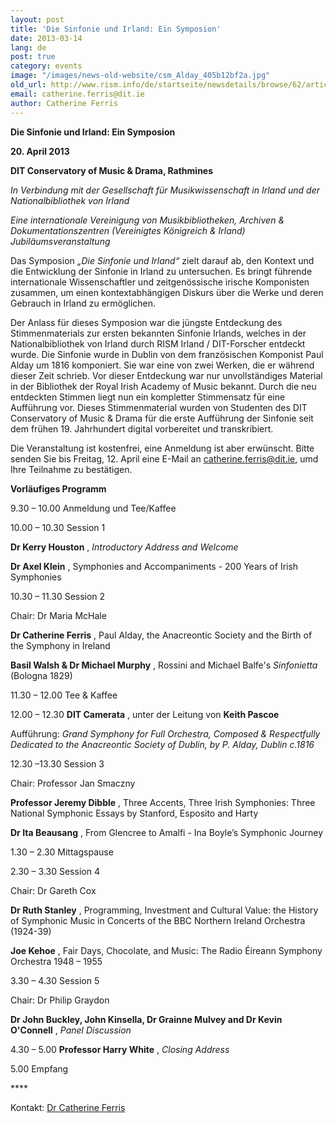 ```yaml
---
layout: post
title: 'Die Sinfonie und Irland: Ein Symposion'
date: 2013-03-14
lang: de
post: true
category: events
image: "/images/news-old-website/csm_Alday_405b12bf2a.jpg"
old_url: http://www.rism.info/de/startseite/newsdetails/browse/62/article/64/the-symphony-and-ireland-a-symposium.html
email: catherine.ferris@dit.ie
author: Catherine Ferris
---
```


**Die Sinfonie und Irland: Ein Symposion**

**20. April 2013**

**DIT Conservatory of Music & Drama, Rathmines**

_In Verbindung mit der Gesellschaft für Musikwissenschaft in Irland und der Nationalbibliothek von Irland_

_Eine internationale Vereinigung von Musikbibliotheken, Archiven & Dokumentationszentren (Vereinigtes Königreich & Irland) Jubiläumsveranstaltung_

Das Symposion _„Die Sinfonie und Irland“_ zielt darauf ab, den Kontext und die Entwicklung der Sinfonie in Irland zu untersuchen. Es bringt führende internationale Wissenschaftler und zeitgenössische irische Komponisten zusammen, um einen kontextabhängigen Diskurs über die Werke und deren Gebrauch in Irland zu ermöglichen.

Der Anlass für dieses Symposion war die jüngste Entdeckung des Stimmenmaterials zur ersten bekannten Sinfonie Irlands, welches in der Nationalbibliothek von Irland durch RISM Irland / DIT-Forscher entdeckt wurde. Die Sinfonie wurde in Dublin von dem französischen Komponist Paul Alday um 1816 komponiert. Sie war eine von zwei Werken, die er während dieser Zeit schrieb. Vor dieser Entdeckung war nur unvollständiges Material in der Bibliothek der Royal Irish Academy of Music bekannt. Durch die neu entdeckten Stimmen liegt nun ein kompletter Stimmensatz für eine Aufführung vor. Dieses Stimmenmaterial wurden von Studenten des DIT Conservatory of Music & Drama für die erste Aufführung der Sinfonie seit dem frühen 19. Jahrhundert digital vorbereitet und transkribiert.

Die Veranstaltung ist kostenfrei, eine Anmeldung ist aber erwünscht. Bitte senden Sie bis Freitag, 12. April eine E-Mail an [catherine.ferris@dit.ie](mailto:catherine.ferris@dit.ie), umd Ihre Teilnahme zu bestätigen.

**Vorläufiges Programm**

9.30 – 10.00 Anmeldung und Tee/Kaffee

10.00 – 10.30 Session 1

**Dr Kerry Houston** , _Introductory Address and Welcome_

**Dr Axel Klein** , Symphonies and Accompaniments - 200 Years of Irish Symphonies

10.30 – 11.30 Session 2

Chair: Dr Maria McHale

**Dr Catherine Ferris** , Paul Alday, the Anacreontic Society and the Birth of the Symphony in Ireland

**Basil Walsh & Dr Michael Murphy** , Rossini and Michael Balfe's _Sinfonietta_ (Bologna 1829)

11.30 – 12.00 Tee & Kaffee

12.00 – 12.30 **DIT Camerata** , unter der Leitung von **Keith Pascoe**

Aufführung: _Grand Symphony for Full Orchestra, Composed & Respectfully Dedicated to the Anacreontic Society of Dublin, by P. Alday, Dublin c.1816_

12.30 –13.30 Session 3

Chair: Professor Jan Smaczny

**Professor Jeremy Dibble** , Three Accents, Three Irish Symphonies: Three National Symphonic Essays by Stanford, Esposito and Harty

**Dr Ita Beausang** , From Glencree to Amalfi - Ina Boyle’s Symphonic Journey

1.30 – 2.30 Mittagspause

2.30 – 3.30 Session 4

Chair: Dr Gareth Cox

**Dr Ruth Stanley** , Programming, Investment and Cultural Value: the History of Symphonic Music in Concerts of the BBC Northern Ireland Orchestra (1924-39)

**Joe Kehoe** , Fair Days, Chocolate, and Music: The Radio Éireann Symphony Orchestra 1948 – 1955

3.30 – 4.30 Session 5

Chair: Dr Philip Graydon

**Dr John Buckley, John Kinsella, Dr Grainne Mulvey and Dr Kevin O'Connell** , _Panel Discussion_

4.30 – 5.00 **Professor Harry White** , _Closing Address_

5.00 Empfang

\*\*\*\*

Kontakt: [Dr Catherine Ferris](mailto:catherine.ferris@dit.ie)